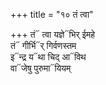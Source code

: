+++
title = "१० तं त्वा"

+++
तं᳓ त्वा यज्ञे᳓भिर् ईमहे  
तं᳓ गीर्भि᳓र् गिर्वणस्तम  
इ᳓न्द्र य᳓था चिद् आ᳓विथ  
वा᳓जेषु पुरुमा᳓यियम्